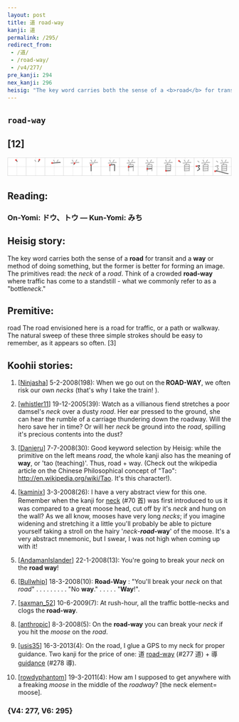 ```yaml
---
layout: post
title: 道 road-way
kanji: 道
permalink: /295/
redirect_from:
 - /道/
 - /road-way/
 - /v4/277/
pre_kanji: 294
nex_kanji: 296
heisig: "The key word carries both the sense of a <b>road</b> for transit and a <b>way</b> or method of doing something, but the former is better for forming an image. The primitives read: the <i>neck</i> of a <i>road</i>. Think of a crowded <b>road-way</b> where traffic has come to a standstill - what we commonly refer to as a &quot;bottle<i>neck</i>.&quot; road The road envisioned here is a road for traffic, or a path or walkway. The natural sweep of these three simple strokes should be easy to remember, as it appears so often. [3]"
---
```


## `road-way`

## [12]

<div class="stroke"><img src="../images/E98193.png" /></div>

## Reading:

### On-Yomi: ドウ、トウ &mdash; Kun-Yomi: みち

## Heisig story:

The key word carries both the sense of a <b>road</b> for transit and a <b>way</b> or method of doing something, but the former is better for forming an image. The primitives read: the <i>neck</i> of a <i>road</i>. Think of a crowded <b>road-way</b> where traffic has come to a standstill - what we commonly refer to as a &quot;bottle<i>neck</i>.&quot;

## Premitive:

road The road envisioned here is a road for traffic, or a path or walkway. The natural sweep of these three simple strokes should be easy to remember, as it appears so often. [3]

## Koohii stories:

1) [<a href="http://kanji.koohii.com/profile/Ninjasha">Ninjasha</a>] 5-2-2008(198): When we go out on the<strong> ROAD-WAY</strong>, we often risk our own <em>necks</em> (that&#039;s why I take the train! ).

2) [<a href="http://kanji.koohii.com/profile/whistler11">whistler11</a>] 19-12-2005(39): Watch as a villianous fiend stretches a poor damsel&#039;s <em>neck</em> over a dusty <em>road</em>. Her ear pressed to the ground, she can hear the rumble of a carriage thundering down the roadway. Will the hero save her in time? Or will her <em>neck</em> be ground into the <em>road</em>, spilling it&#039;s precious contents into the dust?

3) [<a href="http://kanji.koohii.com/profile/Danieru">Danieru</a>] 7-7-2008(30): Good keyword selection by Heisig: while the primitive on the left means <em>road</em>, the whole kanji also has the meaning of <strong>way</strong>, or &#039;tao (teaching)&#039;. Thus, road + way. (Check out the wikipedia article on the Chinese Philosophical concept of &quot;Tao&quot;: <a href="http://en.wikipedia.org/wiki/Tao">http://en.wikipedia.org/wiki/Tao</a>. It&#039;s this character!).

4) [<a href="http://kanji.koohii.com/profile/kaminix">kaminix</a>] 3-3-2008(26): I have a very abstract view for this one. Remember when the kanji for <a href="../v4/70">neck</a> (#70 首) was first introduced to us it was compared to a great moose head, cut off by it&#039;s <em>neck</em> and hung on the wall? As we all know, mooses have very long <em>necks</em>; if you imagine widening and stretching it a little you&#039;ll probably be able to picture yourself taking a stroll on the hairy &#039;<em>neck</em>-<strong><em>road</em>-way</strong>&#039; of the moose. It&#039;s a very abstract mnemonic, but I swear, I was not high when coming up with it!

5) [<a href="http://kanji.koohii.com/profile/AndamanIslander">AndamanIslander</a>] 22-1-2008(13): You&#039;re going to break your <em>neck</em> on the <strong>road way</strong>!

6) [<a href="http://kanji.koohii.com/profile/Bullwhip">Bullwhip</a>] 18-3-2008(10): <strong>Road-Way</strong> : &quot;You&#039;ll break your <em>neck</em> on that <em>road</em>&quot; . . . . . . . . . &quot;No <strong>way</strong>.&quot; . . . . . &quot;<strong>Way</strong>!&quot;.

7) [<a href="http://kanji.koohii.com/profile/saxman_52">saxman_52</a>] 10-6-2009(7): At rush-hour, all the traffic bottle-necks and clogs the<strong> road-way</strong>.

8) [<a href="http://kanji.koohii.com/profile/anthropic">anthropic</a>] 8-3-2008(5): On the <strong>road-way</strong> you can break your <em>neck</em> if you hit the <em>moose</em> on the <em>road</em>.

9) [<a href="http://kanji.koohii.com/profile/usis35">usis35</a>] 16-3-2013(4): On the road, I glue a GPS to my neck for proper guidance. Two kanji for the price of one: 道 <a href="../v4/277">road-way</a> (#277 道) + 導 <a href="../v4/278">guidance</a> (#278 導).

10) [<a href="http://kanji.koohii.com/profile/rowdyphantom">rowdyphantom</a>] 19-3-2011(4): How am I supposed to get anywhere with a freaking <em>moose</em> in the middle of the <em>roadway</em>? [the neck element= moose].

### {V4: 277, V6: 295}
